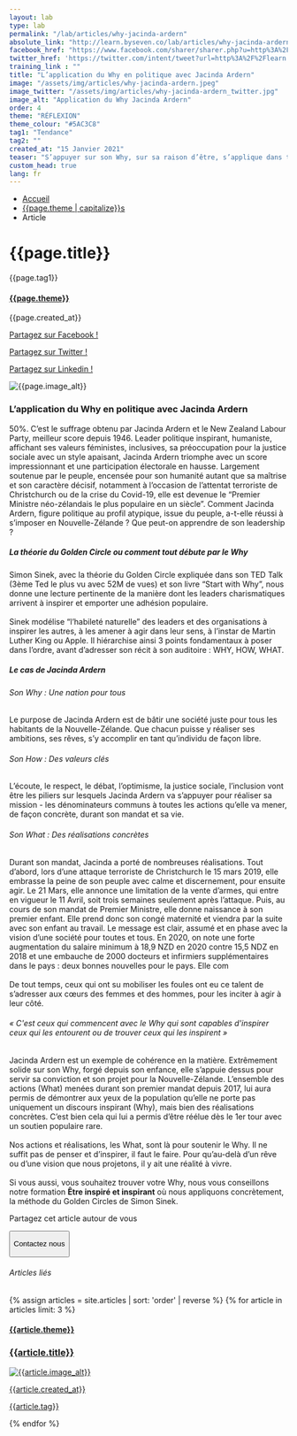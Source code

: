 ```yaml
---
layout: lab
type: lab
permalink: "/lab/articles/why-jacinda-ardern"
absolute_link: "http://learn.byseven.co/lab/articles/why-jacinda-ardern"
facebook_href: "https://www.facebook.com/sharer/sharer.php?u=http%3A%2F%2Flearn.byseven.co%2Flab%2Farticles%2Fwhy-jacinda-ardern&amp;src=sdkpreparse"
twitter_href: 'https://twitter.com/intent/tweet?url=http%3A%2F%2Flearn.byseven.co%2Flab%2Farticles%2Fwhy-jacinda-ardern&text=L%E2%80%99application%20du%20Why%20en%20politique%20avec%20Jacinda%20Ardern'
training_link : ""
title: "L’application du Why en politique avec Jacinda Ardern"
image: "/assets/img/articles/why-jacinda-ardern.jpeg"
image_twitter: "/assets/img/articles/why-jacinda-ardern_twitter.jpg"
image_alt: "Application du Why Jacinda Ardern"
order: 4
theme: "RÉFLEXION"
theme_colour: "#5AC3C8"
tag1: "Tendance"
tag2: ""
created_at: "15 Janvier 2021"
teaser: "S’appuyer sur son Why, sur sa raison d’être, s’applique dans tous secteurs, y compris en politique. Le Premier Ministre néo-zélandais, Yacinda Ardern en est un bon exemple puisqu’elle a su appliquer le Why dans un cadre politique."
custom_head: true
lang: fr
---
```


<div class="container-lab-article">
  <div class="lab-breadcrumb">
    <nav aria-label="Breadcrumb" class="breadcrumb">
      <ul>
          <li><a href="/lab">Accueil</a></li>
          <li><a href="/lab/{{page.theme | downcase}}s">{{page.theme | capitalize}}s</a></li>
          <li><span aria-current="page">Article</span></li>
      </ul>
    </nav>
  </div>
  <div class="lab-article-banner">
    <h1>{{page.title}}</h1>
    <div class="flex-row-between-centered">
      <p class="lab-article-banner-tag">{{page.tag1}}</p>
    </div>
    <div class="lab-article-banner-tags">
      <div class="lab-article-banner-tags-left">
        <a href="/lab/{{page.theme | downcase}}s"><h4 style='background-color: {{page.theme_colour}};'>{{page.theme}}</h4></a>
        <p class="lab-article-banner-tags-date">{{page.created_at}}</p>
      </div>
      <div class="lab-article-banner-tags-right">
        <div class="fb-share-button" data-href="{{page.absolute_link}}" data-layout="button" data-size="small">
          <a target="_blank" href="{{page.facebook_href}}" class='tooltip-facebook'>
            <i class="fab fa-facebook-f"></i>
            <div class="top">
              <p>Partagez sur Facebook !</p>
              <i></i>
            </div>
          </a>
        </div>
          <a class='tooltip-twitter' href='{{page.twitter_href}}' target="_blank">
            <i class="fab fa-twitter"></i>
            <div class="top">
              <p>Partagez sur Twitter !</p>
              <i></i>
            </div>
          </a>
          <a class='tooltip-linkedin' href='https://www.linkedin.com/sharing/share-offsite/?url={{site.url}}{{page.url}}' target='_blank'>
            <i class="fab fa-linkedin-in"></i>
            <div class="top">
              <p>Partagez sur Linkedin !</p>
              <i></i>
            </div>
          </a>
      </div>
    </div>
    <img src="{{page.image}}" alt="{{page.image_alt}}" style='object-position: 50% 85%;'>
  </div>
  <div class="lab-article-text">
    <div class="lab-article-text-primary">
      <h3 style='color: {{page.theme_colour}};'>L’application du Why en politique avec Jacinda Ardern</h3>
      <p>50%. C’est le suffrage obtenu par Jacinda Ardern et le New Zealand Labour Party, meilleur score depuis 1946. Leader politique inspirant, humaniste, affichant ses valeurs féministes, inclusives, sa préoccupation pour la justice sociale avec un style apaisant, Jacinda Ardern triomphe avec un score impressionnant et une participation électorale en hausse. Largement soutenue par le peuple, encensée pour son humanité autant que sa maîtrise et son caractère décisif, notamment à l’occasion de l’attentat terroriste de Christchurch ou de la crise du Covid-19, elle est devenue le “Premier Ministre néo-zélandais le plus populaire en un siècle”. Comment Jacinda Ardern, figure politique au profil atypique, issue du peuple, a-t-elle réussi à s’imposer en Nouvelle-Zélande ? Que peut-on apprendre de son leadership ?</p>
      <div class="lab-article-text-separator" style='border: solid 2px {{page.theme_colour}};'></div>
    </div>
    <div class="lab-article-text-secondary">
      <h5>La théorie du Golden Circle ou comment tout débute par le Why</h5>
      <p>Simon Sinek, avec la théorie du Golden Circle expliquée dans son TED Talk (3ème Ted le plus vu avec 52M de vues) et son livre “Start with Why”, nous donne une lecture pertinente de la manière dont les leaders charismatiques arrivent à inspirer et emporter une adhésion populaire.
      <br><br>
      Sinek modélise “l’habileté naturelle” des leaders et des organisations à inspirer les autres, à les amener à agir dans leur sens, à l’instar de Martin Luther King ou Apple. Il hiérarchise ainsi 3 points fondamentaux à poser dans l’ordre, avant d’adresser son récit à son auditoire : WHY, HOW, WHAT.
      </p>
    </div>
    <div class="lab-article-text-secondary">
      <h5>Le cas de Jacinda Ardern</h5>
    </div>
    <div class="lab-article-text-secondary">
      <h6>Son Why : Une nation pour tous</h6>
      <p>Le purpose de Jacinda Ardern est de bâtir une société juste pour tous les habitants de la Nouvelle-Zélande. Que chacun puisse y réaliser ses ambitions, ses rêves, s’y accomplir en tant qu’individu de façon libre.</p>
      <!-- <div class="lab-article-text-secondary-image">
        <img src="/assets/img/articles/communication-non-verbale-tiktok_secondary.jpeg" alt="Maîtriser sa communication non-verbale">
      </div> -->
    </div>
    <div class="lab-article-text-secondary">
      <h6>Son How : Des valeurs clés</h6>
      <p>L’écoute, le respect, le débat, l’optimisme, la justice sociale, l’inclusion vont être les piliers sur lesquels Jacinda Ardern va s’appuyer pour réaliser sa mission - les dénominateurs communs à toutes les actions qu’elle va mener, de façon concrète, durant son mandat et sa vie.</p>
    </div>
    <div class="lab-article-text-secondary">
      <h6>Son What : Des réalisations concrètes</h6>
      <p>Durant son mandat, Jacinda a porté de nombreuses réalisations. Tout d’abord, lors d’une attaque terroriste de Christchurch le 15 mars 2019, elle embrasse la peine de son peuple avec calme et discernement, pour ensuite agir. Le 21 Mars, elle annonce une limitation de la vente d’armes, qui entre en vigueur le 11 Avril, soit trois semaines seulement après l’attaque. Puis, au cours de son mandat de Premier Ministre, elle donne naissance à son premier enfant. Elle prend donc son congé maternité et viendra par la suite avec son enfant au travail. Le message est clair, assumé et en phase avec la vision d’une société pour toutes et tous. En 2020, on note une forte augmentation du salaire minimum à 18,9 NZD en 2020 contre 15,5 NDZ en 2018 et une embauche de 2000 docteurs et infirmiers supplémentaires dans le pays : deux bonnes nouvelles pour le pays. Elle com
      <br><br>
      De tout temps, ceux qui ont su mobiliser les foules ont eu ce talent de s’adresser aux cœurs des femmes et des hommes, pour les inciter à agir à leur côté.
      </p>
<!-- <button class="btn" type="button" style='background-color: {{page.theme_colour}};'><p>En savoir plus sur la formation</p></button> -->
    </div>
    <div class="lab-article-text-secondary">
      <h6>« C'est ceux qui commencent avec le Why qui sont capables d'inspirer ceux qui les entourent ou de trouver ceux qui les inspirent »</h6>
      <p>Jacinda Ardern est un exemple de cohérence en la matière. Extrêmement solide sur son Why, forgé depuis son enfance, elle s’appuie dessus pour servir sa conviction et son projet pour la Nouvelle-Zélande. L’ensemble des actions (What) menées durant son premier mandat depuis 2017, lui aura permis de démontrer aux yeux de la population qu’elle ne porte pas uniquement un discours inspirant (Why), mais bien des réalisations concrètes. C’est bien cela qui lui a permis d’être réélue dès le 1er tour avec un soutien populaire rare.
      <br><br>
      Nos actions et réalisations, les What, sont là pour soutenir le Why. Il ne suffit pas de penser et d’inspirer, il faut le faire. Pour qu’au-delà d’un rêve ou d’une vision que nous projetons, il y ait une réalité à vivre.
      <br><br>
      Si vous aussi, vous souhaitez trouver votre Why, nous vous conseillons notre formation <strong>Être inspiré et inspirant</strong> où nous appliquons concrètement, la méthode du Golden Circles de Simon Sinek.
      </p>
    </div>
    <div class="lab-article-text-medias">
      <p>Partagez cet article autour de vous</p>
      <a target="_blank" href="{{page.facebook_href}}"><i class="fab fa-facebook-f"></i></a>
      <a href='{{page.twitter_href}}' target="_blank"><i class="fab fa-twitter"></i></a>
      <a href='https://www.linkedin.com/sharing/share-offsite/?url={{site.url}}{{page.url}}' target='_blank'><i class="fab fa-linkedin-in"></i></a>
    </div>
    <!-- <button class='btn btn-navbar-lab-2' data-toggle='modal' data-target='#contactUs'><p>Contactez nous</p></button> -->
    <a href="/" target="_blank">
      <button class='btn btn-navbar-lab-2'><p>Contactez nous</p></button>
    </a>
  </div>
</div>
<div class="lab-article-recents">
  <h6>Articles liés</h6>
  <div class="row">
    {% assign articles = site.articles | sort: 'order' | reverse %}
    {% for article in articles limit: 3 %}
    <div class="col-md-4">
      <a href="{{article.permalink}}">
        <div class="lab-article-recents-card">
          <h4 style='background-color: {{article.theme_colour}};'>{{article.theme}}</h4>
          <h3 class="lab-article-recents-card-title">{{article.title}}</h3>
          <div class="lab-article-recents-separator" style='border: 2px solid {{article.theme_colour}}'></div>
          <img src="{{article.image}}" alt="{{article.image_alt}}">
          <div class="lab-article-recents-tags">
            <p>{{article.created_at}}</p>
            <p>{{article.tag}}</p>
            <p></p>
          </div>
        </div>
      </a>
    </div>
    {% endfor %}
  </div>
</div>

<!-- Modal -->
<!-- <div class="modal fade" id="contactUs" tabindex="-1" role="dialog" aria-labelledby="myModalLabel">
  <div class="modal-dialog" role="document">
    <div class="modal-content">
      <div class="modal-header">
        <button type="button" class="close" data-dismiss="modal" aria-label="Close"><span aria-hidden="true">&times;</span></button>
        <div id="modal-title" style=" display: flex; justify-content: space-between;">
          <h3 class="modal-title" id="myModalLabel">Contactez-nous</h3>
        </div>
      </div>
      <div class="modal-body" id="modalNewBookinBody">
        <form action="https://seven-builder.herokuapp.com/contact_form" method="GET" id="contact-form">
          <div class="form-group">
            <label for="form-name">Votre nom</label>
            <input type="text" name="name" id='form-name' placeholder="Nom" class='form-control'>
          </div>
          <div class="form-group hidden">
            <label for="form-email">Votre adresse email</label>
            <input type="email" name="email_2" id='form-email2' placeholder="Adresse email" class='form-control'>
          </div>
          <div class="form-group">
            <label for="form-email">Votre adresse email</label>
            <input type="email" name="email" id='form-email' placeholder="Adresse email" class='form-control'>
          </div>
          <div class="form-group">
            <label for="form-message">Votre message</label>
            <textarea name="message" id="form-message" cols="30" rows="10" placeholder="Votre message" class='form-control'></textarea>
          </div>
          <button type="submit" class="btn contact-button" id='form-button'>Envoyez</button>
        </form>
      </div>
    </div>
  </div>
</div> -->

<script type="text/javascript">
  function recentCardFront() {
    var titles = document.querySelectorAll('.lab-article-recents-card-title');
    if (window.innerWidth > 1000) {
      var max = 0;
      titles.forEach((element) => {
        if (element.clientHeight > max) {
          max = element.clientHeight;
        }
      })
      titles.forEach((element) => {
        element.style.height = max.toString() + 'px';
      })
    } else {
      titles.forEach((element) => {
        element.style.height = 'auto';
      })
    }
  }
  recentCardFront();
  window.addEventListener('resize', recentCardFront);
</script>
